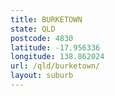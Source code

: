 ```yaml
---
title: BURKETOWN
state: QLD
postcode: 4830
latitude: -17.956336
longitude: 138.862024
url: /qld/burketown/
layout: suburb
---
```

